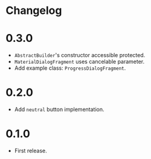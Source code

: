 Changelog
=========

# 0.3.0

- `AbstractBuilder`'s constructor accessible protected.
- `MaterialDialogFragment` uses cancelable parameter.
- Add example class: `ProgressDialogFragment`.

# 0.2.0

- Add `neutral` button implementation.

# 0.1.0

- First release.